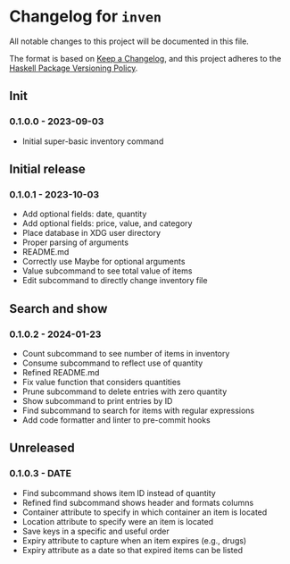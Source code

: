 # Changelog for `inven`

All notable changes to this project will be documented in this file.

The format is based on [Keep a Changelog](https://keepachangelog.com/en/1.0.0/),
and this project adheres to the
[Haskell Package Versioning Policy](https://pvp.haskell.org/).

## Init

### 0.1.0.0 - 2023-09-03

- Initial super-basic inventory command

## Initial release

### 0.1.0.1 - 2023-10-03

- Add optional fields: date, quantity
- Add optional fields: price, value, and category
- Place database in XDG user directory
- Proper parsing of arguments
- README.md
- Correctly use Maybe for optional arguments
- Value subcommand to see total value of items
- Edit subcommand to directly change inventory file

## Search and show

### 0.1.0.2 - 2024-01-23

- Count subcommand to see number of items in inventory
- Consume subcommand to reflect use of quantity
- Refined README.md
- Fix value function that considers quantities
- Prune subcommand to delete entries with zero quantity
- Show subcommand to print entries by ID
- Find subcommand to search for items with regular expressions
- Add code formatter and linter to pre-commit hooks

## Unreleased

### 0.1.0.3 - DATE

- Find subcommand shows item ID instead of quantity
- Refined find subcommand shows header and formats columns
- Container attribute to specify in which container an item is located
- Location attribute to specify were an item is located
- Save keys in a specific and useful order
- Expiry attribute to capture when an item expires (e.g., drugs)
- Expiry attribute as a date so that expired items can be listed
